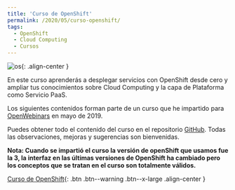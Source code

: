 ```yaml
---
title: 'Curso de OpenShift'
permalink: /2020/05/curso-openshift/
tags:
  - OpenShift
  - Cloud Computing
  - Cursos
---
```


![os](https://plataforma.josedomingo.org/pledin/cursos/openshift/img/os.jpg){: .align-center }

En este curso aprenderás a desplegar servicios con OpenShift desde cero y ampliar tus conocimientos sobre Cloud Computing y la capa de Plataforma como Servicio PaaS.

Los siguientes contenidos forman parte de un curso que he impartido para [OpenWebinars](https://openwebinars.net/cursos/openshift/) en mayo de 2019.

Puedes obtener todo el contenido del curso en el repositorio [GitHub](https://github.com/josedom24/curso_openshift).
Todas las observaciones, mejoras y sugerencias son bienvenidas.

**Nota: Cuando se impartió el curso la versión de openShift que usamos fue la 3, la interfaz en las últimas versiones de OpenShift ha cambiado pero los conceptos que se tratan en el curso son totalmente válidos.**

[Curso de OpenShift](https://plataforma.josedomingo.org/pledin/cursos/openshift/){: .btn .btn--warning .btn--x-large .align-center }